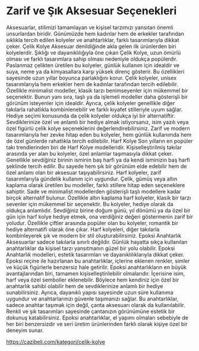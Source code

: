 # Zarif ve Şık Aksesuar Seçenekleri
Aksesuarlar, stilimizi tamamlayan ve kişisel tarzımızı yansıtan önemli unsurlardan biridir. Günümüzde hem kadınlar hem de erkekler tarafından sıklıkla tercih edilen kolyeler ve anahtarlıklar, farklı tasarımlarıyla dikkat çeker. 
Çelik Kolye
Aksesuar denildiğinde akla gelen ilk ürünlerden biri kolyelerdir. Şıklığı ve dayanıklılığıyla öne çıkan Çelik Kolye, uzun ömürlü olması ve farklı tasarımlara sahip olması nedeniyle oldukça popülerdir. Paslanmaz çelikten üretilen bu kolyeler, günlük kullanım için idealdir ve suya, neme ya da kimyasallara karşı yüksek direnç gösterir. Bu özellikleri sayesinde uzun yıllar boyunca parlaklığını korur.
Çelik kolyeler, unisex tasarımlarıyla hem erkekler hem de kadınlar tarafından tercih edilebilir. Özellikle minimalist modeller, klasik tarzı benimseyenler için mükemmel bir seçenektir. Bunun yanı sıra, taşlı ya da işlemeli modeller daha gösterişli bir görünüm isteyenler için idealdir. Ayrıca, çelik kolyeler genellikle diğer takılarla rahatlıkla kombinlenebilir ve farklı kıyafet stilleriyle uyum sağlar.
Hediye seçimi konusunda da çelik kolyeler oldukça iyi bir alternatiftir. Sevdiklerinize özel ve anlamlı bir hediye almak istiyorsanız, isim yazılı veya özel figürlü çelik kolye seçeneklerini değerlendirebilirsiniz. Zarif ve modern tasarımlarıyla her zevke hitap eden bu kolyeler, hem günlük kullanımda hem de özel günlerde rahatlıkla tercih edilebilir.
Harf Kolye
Son yılların en popüler takı trendlerinden biri de Harf Kolye modelleridir. Kişiselleştirilmiş takılar arasında yer alan bu kolyeler, özel anlamlar taşımasıyla dikkat çeker. Genellikle sevdiğiniz birinin isminin baş harfi ya da kendi isminizin baş harfi şeklinde tercih edilir. Bu sayede hem şık bir görünüm elde edebilir hem de özel anlamı olan bir aksesuar taşıyabilirsiniz.
Harf kolyeler, zarif tasarımlarıyla gündelik kullanım için uygundur. Çelik, gümüş veya altın kaplama olarak üretilen bu modeller, farklı stillere hitap eden seçeneklere sahiptir. Sade ve minimalist modellerden gösterişli taşlı modellere kadar birçok alternatif bulunur. Özellikle altın kaplama harf kolyeler, klasik bir tarzı sevenler için mükemmel bir seçenektir.
Bu kolyeler, hediye olarak da oldukça anlamlıdır. Sevdiğiniz birine doğum günü, yıl dönümü ya da özel bir gün için harf kolye hediye etmek, ona verdiğiniz değeri göstermenin zarif bir yoludur. Özellikle çiftler arasında popüler olan bu kolyeler, romantik bir hediye alternatifi olarak öne çıkar. Harf kolyeleri, diğer takılarla kombinleyerek şık ve modern bir stil oluşturabilirsiniz.
Epoksi Anahtarlık
Aksesuarlar sadece takılarla sınırlı değildir. Günlük hayatta sıkça kullanılan anahtarlıklar da kişisel tarzı yansıtmanın güzel bir yolu olabilir. Epoksi Anahtarlık modelleri, estetik tasarımları ve dayanıklılıklarıyla dikkat çeker. Epoksi reçine ile hazırlanan bu anahtarlıklar, içlerine eklenen renkler, simler ve küçük figürlerle benzersiz hale getirilir.
Epoksi anahtarlıkların en büyük avantajlarından biri, tamamen kişiselleştirilebilir olmalarıdır. İçerisine isim, harf veya özel semboller eklenebilir. Böylece hem kendiniz için özel bir anahtarlık sahibi olabilir hem de sevdiklerinize anlamlı bir hediye sunabilirsiniz. Ayrıca, dayanıklı yapısı sayesinde uzun süre kullanıma uygundur ve anahtarlarınızı güvenle taşımanızı sağlar.
Bu anahtarlıklar, sadece anahtar taşımak için değil, çanta aksesuarı olarak da kullanılabilir. Renkli ve şık tasarımları sayesinde çantanızın görünümüne estetik bir dokunuş katabilirsiniz. Epoksi anahtarlıklar, el yapımı olmaları sebebiyle de her biri benzersizdir ve seri üretim ürünlerinden farklı olarak kişiye özel bir deneyim sunar.

https://cazibeli.com/kategori/celik-kolye
